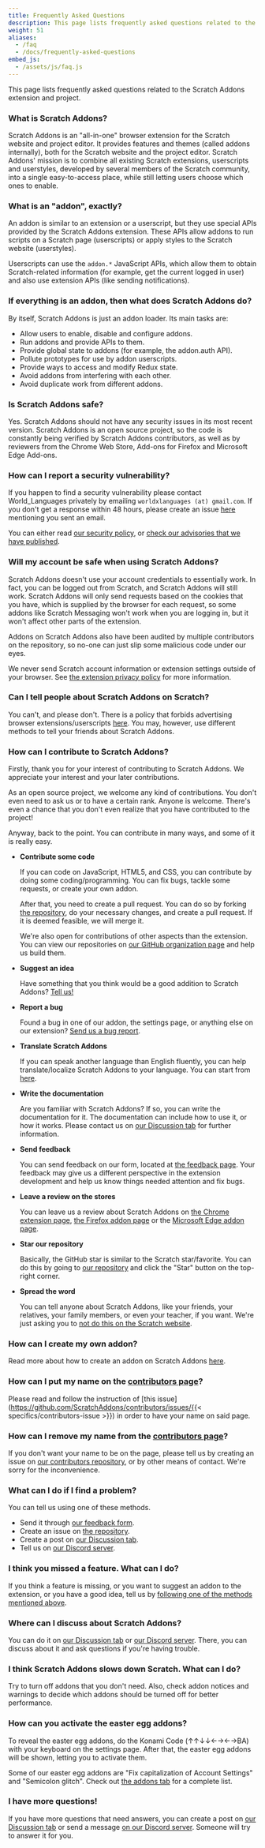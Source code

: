 ```yaml
---
title: Frequently Asked Questions
description: This page lists frequently asked questions related to the Scratch Addons extension and project.
weight: 51
aliases:
  - /faq
  - /docs/frequently-asked-questions
embed_js: 
  - /assets/js/faq.js
---
```


This page lists frequently asked questions related to the Scratch Addons extension and project.

### What is Scratch Addons?

Scratch Addons is an "all-in-one" browser extension for the Scratch website and project editor. It provides features and themes (called addons internally), both for the Scratch website and the project editor. Scratch Addons' mission is to combine all existing Scratch extensions, userscripts and userstyles, developed by several members of the Scratch community, into a single easy-to-access place, while still letting users choose which ones to enable.

### What is an "addon", exactly?

An addon is similar to an extension or a userscript, but they use special APIs provided by the Scratch Addons extension. These APIs allow addons to run scripts on a Scratch page (userscripts) or apply styles to the Scratch website (userstyles).

Userscripts can use the `addon.*` JavaScript APIs, which allow them to obtain Scratch-related information (for example, get the current logged in user) and also use extension APIs (like sending notifications).

### If everything is an addon, then what does Scratch Addons do?

By itself, Scratch Addons is just an addon loader. Its main tasks are:

- Allow users to enable, disable and configure addons.
- Run addons and provide APIs to them.
- Provide global state to addons (for example, the addon.auth API).
- Pollute prototypes for use by addon userscripts.
- Provide ways to access and modify Redux state.
- Avoid addons from interfering with each other.
- Avoid duplicate work from different addons.

### Is Scratch Addons safe? 

Yes. Scratch Addons should not have any security issues in its most recent version. Scratch Addons is an open source project, so the code is constantly being verified by Scratch Addons contributors, as well as by reviewers from the Chrome Web Store, Add-ons for Firefox and Microsoft Edge Add-ons.

### How can I report a security vulnerability?

If you happen to find a security vulnerability please contact World_Languages privately by emailing `worldxlanguages (at) gmail.com`. If you don't get a response within 48 hours, please create an issue [here](https://github.com/ScratchAddons/ScratchAddons/issues/) mentioning you sent an email.

You can either read [our security policy](https://github.com/ScratchAddons/ScratchAddons/security/policy), or [check our advisories that we have published](https://github.com/ScratchAddons/ScratchAddons/security/advisories?state=published).

### Will my account be safe when using Scratch Addons?

Scratch Addons doesn't use your account credentials to essentially work. In fact, you can be logged out from Scratch, and Scratch Addons will still work. Scratch Addons will only send requests based on the cookies that you have, which is supplied by the browser for each request, so some addons like Scratch Messaging won't work when you are logging in, but it won't affect other parts of the extension.

Addons on Scratch Addons also have been audited by multiple contributors on the repository, so no-one can just slip some malicious code under our eyes.

We never send Scratch account information or extension settings outside of your browser. See [the extension privacy policy](/docs/privacy/policies/extension) for more information.

### Can I tell people about Scratch Addons on Scratch?

You can't, and please don't. There is a policy that forbids advertising browser extensions/userscripts [here](https://scratch.mit.edu/discuss/post/2907564/). You may, however, use different methods to tell your friends about Scratch Addons.

### How can I contribute to Scratch Addons?

Firstly, thank you for your interest of contributing to Scratch Addons. We appreciate your interest and your later contributions. 

As an open source project, we welcome any kind of contributions. You don't even need to ask us or to have a certain rank. Anyone is welcome. There's even a chance that you don't even realize that you have contributed to the project! 

Anyway, back to the point. You can contribute in many ways, and some of it is really easy.

- **Contribute some code**
  
  If you can code on JavaScript, HTML5, and CSS, you can contribute by doing some coding/programming. You can fix bugs, tackle some requests, or create your own addon.

  After that, you need to create a pull request. You can do so by forking [the repository](https://github.com/ScratchAddons/ScratchAddons/), do your necessary changes, and create a pull request. If it is deemed feasible, we will merge it.

  We're also open for contributions of other aspects than the extension. You can view our repositories on [our GitHub organization page](https://github.com/ScratchAddons) and help us build them.

- **Suggest an idea**  
  
  Have something that you think would be a good addition to Scratch Addons? [Tell us!](#i-think-you-missed-a-feature-what-can-i-do)

- **Report a bug**
  
  Found a bug in one of our addon, the settings page, or anything else on our extension? [Send us a bug report](#what-can-i-do-if-i-find-a-problem).

- **Translate Scratch Addons**  
  
  If you can speak another language than English fluently, you can help translate/localize Scratch Addons to your language. You can start from [here](/docs/localization/joining-the-localization-team).

- **Write the documentation**

  Are you familiar with Scratch Addons? If so, you can write the documentation for it. The documentation can include how to use it, or how it works. Please contact us on [our Discussion tab](https://github.com/ScratchAddons/ScratchAddons/discussions) for further information.

- **Send feedback**  
  
  You can send feedback on our form, located at [the feedback page](https://scratchaddons.com/feedback). Your feedback may give us a different perspective in the extension development and help us know things needed attention and fix bugs.

- **Leave a review on the stores**

  You can leave us a review about Scratch Addons on [the Chrome extension page](https://chrome.google.com/webstore/detail/fbeffbjdlemaoicjdapfpikkikjoneco), [the Firefox addon page](https://addons.mozilla.org/firefox/addon/scratch-messaging-extension/) or the [Microsoft Edge addon page](https://microsoftedge.microsoft.com/addons/detail/scratch-addons/iliepgjnemckemgnledoipfiilhajdjj).

- **Star our repository**

  Basically, the GitHub star is similar to the Scratch star/favorite. You can do this by going to [our repository](https://github.com/ScratchAddons/ScratchAddons) and click the "Star" button on the top-right corner.

- **Spread the word**

  You can tell anyone about Scratch Addons, like your friends, your relatives, your family members, or even your teacher, if you want. We're just asking you to [not do this on the Scratch website](#can-i-tell-people-about-scratch-addons-on-scratch).

### How can I create my own addon?

Read more about how to create an addon on Scratch Addons [here](/docs/develop/getting-started).

### How can I put my name on the [contributors page](/contributors)?

Please read and follow the instruction of [this issue](https://github.com/ScratchAddons/contributors/issues/{{< specifics/contributors-issue >}}) in order to have your name on said page.

### How can I remove my name from the [contributors page](/contributors)?

If you don't want your name to be on the page, please tell us by creating an issue on [our contributors repository](https://github.com/ScratchAddons/contributors/issues/), or by other means of contact. We're sorry for the inconvenience.

### What can I do if I find a problem?

You can tell us using one of these methods.

- Send it through [our feedback form](https://scratchaddons.com/feedback).
- Create an issue on [the repository](https://github.com/ScratchAddons/ScratchAddons/issues).
- Create a post on [our Discussion tab](https://github.com/ScratchAddons/ScratchAddons/discussions).
- Tell us on [our Discord server](https://discord.gg/R5NBqwMjNc).

### I think you missed a feature. What can I do?

If you think a feature is missing, or you want to suggest an addon to the extension, or you have a good idea, tell us by [following one of the methods mentioned above](#what-can-i-do-if-i-find-a-problem).

### Where can I discuss about Scratch Addons?

You can do it on [our Discussion tab](https://github.com/ScratchAddons/ScratchAddons/discussions) or [our Discord server](https://discord.gg/R5NBqwMjNc). There, you can discuss about it and ask questions if you're having trouble.

### I think Scratch Addons slows down Scratch. What can I do?

Try to turn off addons that you don't need. Also, check addon notices and warnings to decide which addons should be turned off for better performance. 

### How can you activate the easter egg addons?

To reveal the easter egg addons, do the Konami Code (↑↑↓↓←→←→BA) with your keyboard on the settings page. After that, the easter egg addons will be shown, letting you to activate them.

Some of our easter egg addons are "Fix capitalization of Account Settings" and "Semicolon glitch". Check out [the addons tab](/addons) for a complete list.

### I have more questions!

If you have more questions that need answers, you can create a post on [our Discussion tab](https://github.com/ScratchAddons/ScratchAddons/discussions) or send a message [on our Discord server](https://discord.gg/R5NBqwMjNc). Someone will try to answer it for you.
